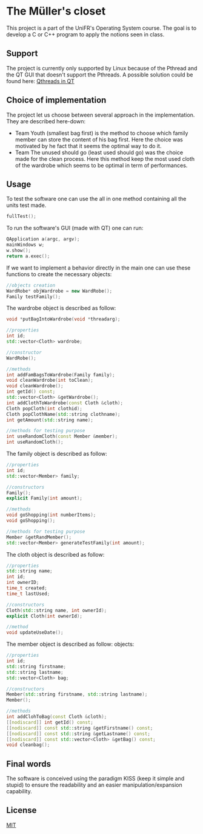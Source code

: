 # The Müller's closet

This project is a part of the UniFR's Operating System course. The goal is to develop a C or C++ program to apply the notions seen in class.

## Support
The project is currently only supported by Linux because of the Pthread and the QT GUI that doesn't support the Pthreads. A possible solution could be found here: [Qthreads in QT](https://doc.qt.io/qt-5/qthread.html#details)

## Choice of implementation
The project let us choose between several approach in the implementation. They are described here-down:
* Team Youth (smallest bag first) is the method to choose which family member can store the content of his bag first. Here the choice was motivated by he fact that it seems the optimal way to do it.
* Team The unused should go (least used should go) was the choice made for the clean process. Here this method keep the most used cloth of the wardrobe which seems to be optimal in term of performances.


## Usage
To test the software one can use the all in one method containing all the units test made.
```c++
fullTest();
```
To run the software's GUI (made with QT) one can run:
```c++
QApplication a(argc, argv);
mainWindows w;
w.show();
return a.exec();
```

If we want to implement a behavior directly in the main one can use these functions to create the necessary objects:
```c++
//objects creation
WardRobe* objWardrobe = new WardRobe();
Family testFamily();
```
The wardrobe object is described as follow:
```c++
void *putBagIntoWardrobe(void *threadarg);

//properties
int id;
std::vector<Cloth> wardrobe;

//constructor
WardRobe();

//methods
int addFamBagsToWardrobe(Family family);
void cleanWardrobe(int toClean);
void cleanWardrobe();
int getId() const;
std::vector<Cloth> &getWardrobe();
int addClothToWardrobe(const Cloth &cloth);
Cloth popCloth(int clothid);
Cloth popClothName(std::string clothname);
int getAmount(std::string name);

//methods for testing purpose
int useRandomCloth(const Member &member);
int useRandomCloth();
```

The family object is described as follow:
```c++
//properties
int id;
std::vector<Member> family;

//constructors
Family();
explicit Family(int amount);

//methods
void goShopping(int numberItems);
void goShopping();

//methods for testing purpose
Member &getRandMember();
std::vector<Member> generateTestFamily(int amount);
```

The cloth object is described as follow:
```c++
//properties
std::string name;
int id;
int ownerID;
time_t created;
time_t lastUsed;

//constructors
Cloth(std::string name, int ownerId);
explicit Cloth(int ownerId);

//method
void updateUseDate();
```

The member object is described as follow:
objects:
```c++
//properties
int id;
std::string firstname;
std::string lastname;
std::vector<Cloth> bag;

//constructors
Member(std::string firstname, std::string lastname);
Member();

//methods
int addClohToBag(const Cloth &cloth);
[[nodiscard]] int getId() const;
[[nodiscard]] const std::string &getFirstname() const;
[[nodiscard]] const std::string &getLastname() const;
[[nodiscard]] const std::vector<Cloth> &getBag() const;
void cleanbag();
```

## Final words
The software is conceived using the paradigm KISS (keep it simple and stupid) to ensure the readability and an easier manipulation/expansion capability.

## License
[MIT](https://choosealicense.com/licenses/mit/)
